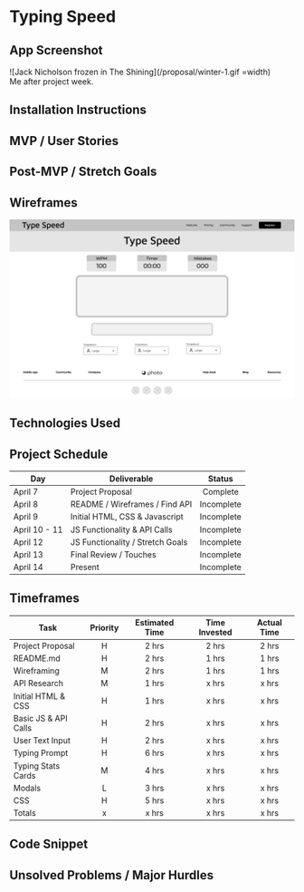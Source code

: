 # Typing Speed

## App Screenshot



![Jack Nicholson frozen in The Shining](/proposal/winter-1.gif =width)  
Me after project week.
## Installation Instructions

## MVP / User Stories

## Post-MVP / Stretch Goals

## Wireframes
![App Wireframe](/proposal/main-page-wireframe.png)

## Technologies Used

## Project Schedule
|      Day      |            Deliverable           |   Status   |     
|---------------|----------------------------------|:----------:|
| April 7       | Project Proposal                 |  Complete  |
| April 8       | README / Wireframes / Find API   | Incomplete |
| April 9       | Initial HTML, CSS & Javascript   | Incomplete |
| April 10 - 11 | JS Functionality & API Calls     | Incomplete |
| April 12      | JS Functionality / Stretch Goals | Incomplete |
| April 13      | Final Review / Touches           | Incomplete |
| April 14      | Present                          | Incomplete |

## Timeframes
|         Task         | Priority | Estimated Time | Time Invested | Actual Time |
|----------------------|:--------:|:--------------:|:-------------:|:-----------:|
| Project Proposal     |    H     |     2 hrs      |     2 hrs     |    2 hrs    |
| README.md            |    H     |     2 hrs      |     1 hrs     |    1 hrs    |
| Wireframing          |    M     |     2 hrs      |     1 hrs     |    1 hrs    |
| API Research         |    M     |     1 hrs      |     x hrs     |    x hrs    |
| Initial HTML & CSS   |    H     |     1 hrs      |     x hrs     |    x hrs    |
| Basic JS & API Calls |    H     |     2 hrs      |     x hrs     |    x hrs    |
| User Text Input      |    H     |     2 hrs      |     x hrs     |    x hrs    |
| Typing Prompt        |    H     |     6 hrs      |     x hrs     |    x hrs    |
| Typing Stats Cards   |    M     |     4 hrs      |     x hrs     |    x hrs    |
| Modals               |    L     |     3 hrs      |     x hrs     |    x hrs    |
| CSS                  |    H     |     5 hrs      |     x hrs     |    x hrs    |
| Totals               |    x     |     x hrs      |     x hrs     |    x hrs    |

## Code Snippet

## Unsolved Problems / Major Hurdles